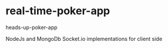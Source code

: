 # real-time-poker-app
heads-up-poker-app 

NodeJs and MongoDb 
Socket.io implementations for client side


